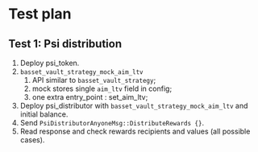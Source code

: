 # Test plan
## Test 1: Psi distribution
1. Deploy psi_token.
2. `basset_vault_strategy_mock_aim_ltv`
   1. API similar to `basset_vault_strategy`;
   2. mock stores single `aim_ltv` field in config; 
   3. one extra entry_point : set_aim_ltv;
3. Deploy psi_distributor with `basset_vault_strategy_mock_aim_ltv` and initial balance.
4. Send `PsiDistributorAnyoneMsg::DistributeRewards {}`.
5. Read response and check rewards recipients and values (all possible cases).